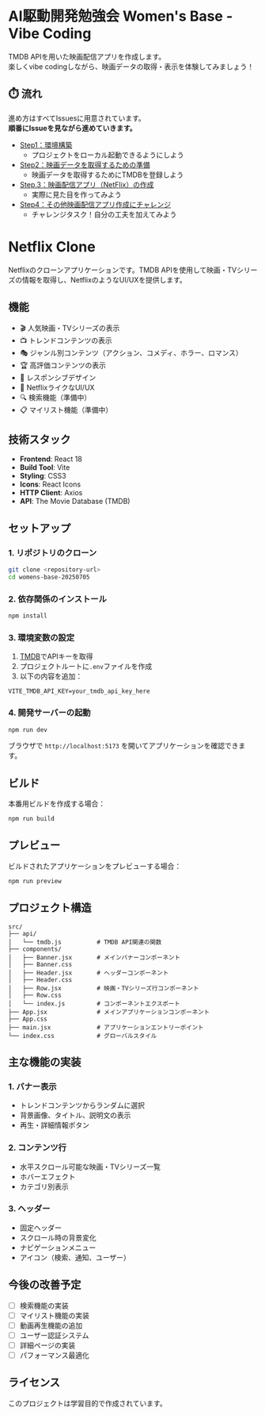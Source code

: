 # AI駆動開発勉強会 Women's Base - Vibe Coding


TMDB APIを用いた映画配信アプリを作成します。    
楽しくvibe codingしながら、映画データの取得・表示を体験してみましょう！


## ⏱️ 流れ
進め方はすべてIssuesに用意されています。  
**順番にIssueを見ながら進めていきます。**

 - [Step1：環境構築](https://github.com/nana-mn707/womens-base-20250705/issues/1)
   - プロジェクトをローカル起動できるようにしよう
 - [Step2：映画データを取得するための準備](https://github.com/nana-mn707/womens-base-20250705/issues/2)
   - 映画データを取得するためにTMDBを登録しよう
 - [Step.3：映画配信アプリ（NetFlix）の作成](https://github.com/nana-mn707/womens-base-20250705/issues/3)
   - 実際に見た目を作ってみよう
 - [Step4：その他映画配信アプリ作成にチャレンジ](https://github.com/nana-mn707/womens-base-20250705/issues/4)
   - チャレンジタスク！自分の工夫を加えてみよう

# Netflix Clone

Netflixのクローンアプリケーションです。TMDB APIを使用して映画・TVシリーズの情報を取得し、NetflixのようなUI/UXを提供します。

## 機能

- 🎬 人気映画・TVシリーズの表示
- 📺 トレンドコンテンツの表示
- 🎭 ジャンル別コンテンツ（アクション、コメディ、ホラー、ロマンス）
- 🏆 高評価コンテンツの表示
- 📱 レスポンシブデザイン
- 🎨 NetflixライクなUI/UX
- 🔍 検索機能（準備中）
- 📋 マイリスト機能（準備中）

## 技術スタック

- **Frontend**: React 18
- **Build Tool**: Vite
- **Styling**: CSS3
- **Icons**: React Icons
- **HTTP Client**: Axios
- **API**: The Movie Database (TMDB)

## セットアップ

### 1. リポジトリのクローン

```bash
git clone <repository-url>
cd womens-base-20250705
```

### 2. 依存関係のインストール

```bash
npm install
```

### 3. 環境変数の設定

1. [TMDB](https://www.themoviedb.org/settings/api)でAPIキーを取得
2. プロジェクトルートに`.env`ファイルを作成
3. 以下の内容を追加：

```env
VITE_TMDB_API_KEY=your_tmdb_api_key_here
```

### 4. 開発サーバーの起動

```bash
npm run dev
```

ブラウザで `http://localhost:5173` を開いてアプリケーションを確認できます。

## ビルド

本番用ビルドを作成する場合：

```bash
npm run build
```

## プレビュー

ビルドされたアプリケーションをプレビューする場合：

```bash
npm run preview
```

## プロジェクト構造

```
src/
├── api/
│   └── tmdb.js          # TMDB API関連の関数
├── components/
│   ├── Banner.jsx       # メインバナーコンポーネント
│   ├── Banner.css
│   ├── Header.jsx       # ヘッダーコンポーネント
│   ├── Header.css
│   ├── Row.jsx          # 映画・TVシリーズ行コンポーネント
│   ├── Row.css
│   └── index.js         # コンポーネントエクスポート
├── App.jsx              # メインアプリケーションコンポーネント
├── App.css
├── main.jsx             # アプリケーションエントリーポイント
└── index.css            # グローバルスタイル
```

## 主な機能の実装

### 1. バナー表示
- トレンドコンテンツからランダムに選択
- 背景画像、タイトル、説明文の表示
- 再生・詳細情報ボタン

### 2. コンテンツ行
- 水平スクロール可能な映画・TVシリーズ一覧
- ホバーエフェクト
- カテゴリ別表示

### 3. ヘッダー
- 固定ヘッダー
- スクロール時の背景変化
- ナビゲーションメニュー
- アイコン（検索、通知、ユーザー）

## 今後の改善予定

- [ ] 検索機能の実装
- [ ] マイリスト機能の実装
- [ ] 動画再生機能の追加
- [ ] ユーザー認証システム
- [ ] 詳細ページの実装
- [ ] パフォーマンス最適化

## ライセンス

このプロジェクトは学習目的で作成されています。
